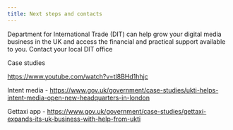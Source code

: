 ```yaml
---
title: Next steps and contacts
---
```


Department for International Trade (DIT) can help grow your digital media business in the UK and access the financial and practical support available to you. Contact your local DIT office

Case studies

https://www.youtube.com/watch?v=tl8BHd1hhjc

Intent media - https://www.gov.uk/government/case-studies/ukti-helps-intent-media-open-new-headquarters-in-london

Gettaxi app - https://www.gov.uk/government/case-studies/gettaxi-expands-its-uk-business-with-help-from-ukti